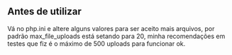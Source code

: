 ## Antes de utilizar
Vá no php.ini e altere alguns valores para ser aceito mais arquivos, por padrão max_file_uploads está setando para 20, minha recomendações em testes que fiz é o máximo de 500 uploads para funcionar ok.